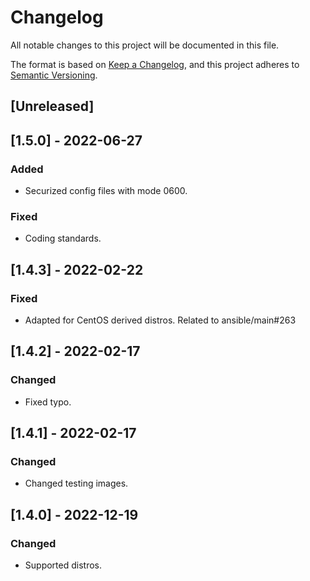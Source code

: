 # Changelog
All notable changes to this project will be documented in this file.

The format is based on [Keep a Changelog](https://keepachangelog.com/en/1.0.0/),
and this project adheres to [Semantic Versioning](https://semver.org/spec/v2.0.0.html).

## [Unreleased]

## [1.5.0] - 2022-06-27
### Added
- Securized config files with mode 0600.

### Fixed
- Coding standards.

## [1.4.3] - 2022-02-22
### Fixed
- Adapted for CentOS derived distros. Related to ansible/main#263

## [1.4.2] - 2022-02-17
### Changed
- Fixed typo.

## [1.4.1] - 2022-02-17
### Changed
- Changed testing images.

## [1.4.0] - 2022-12-19
### Changed
- Supported distros.
